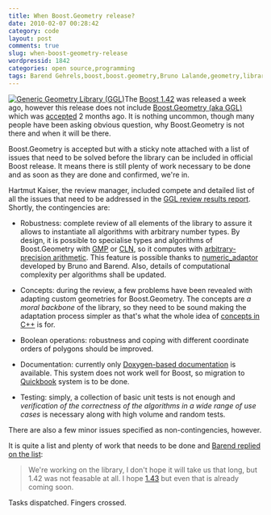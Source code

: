 ```yaml
---
title: When Boost.Geometry release?
date: 2010-02-07 00:28:42
category: code
layout: post
comments: true
slug: when-boost-geometry-release
wordpressid: 1842
categories: open source,programming
tags: Barend Gehrels,boost,boost.geometry,Bruno Lalande,geometry,library,programming,project
---
```


[![Generic Geometry Library (GGL)](/images/logos/ggl-logo.png)](http://trac.osgeo.org/ggl/)The [Boost 1.42](http://www.boost.org/users/download/version_1_42_0) was released a week ago, however this release does not include [Boost.Geometry (aka GGL)](http://trac.osgeo.org/ggl/) which was [accepted](http://permalink.gmane.org/gmane.comp.lib.boost.announce/246) 2 months ago. It is nothing uncommon, though many people have been asking obvious question, why Boost.Geometry is not there and when it will be there.


Boost.Geometry is accepted but with a sticky note attached with a list of issues that need to be solved before the library can be included in official Boost release. It means there is still plenty of work necessary to be done and as soon as they are done and confirmed, we're in.


Hartmut Kaiser, the review manager, included compete and detailed list of all the issues that need to be addressed in the [GGL review results report](http://thread.gmane.org/gmane.comp.lib.boost.devel/197108). Shortly, the contingencies are:

* Robustness: complete review of all elements of the library to assure it allows to instantiate all algorithms with arbitrary number types. By design, it is possible to specialise types and algorithms of Boost.Geometry with [GMP](http://en.wikipedia.org/wiki/GNU_Multi-Precision_Library) or [CLN](http://en.wikipedia.org/wiki/Class_Library_for_Numbers), so it computes with [arbitrary-precision arithmetic](http://en.wikipedia.org/wiki/Arbitrary-precision_arithmetic ). This feature is possible thanks to [numeric_adaptor](http://lists.boost.org/Archives/boost/2009/11/157732.php) developed by Bruno and Barend. Also, details of computational complexity per algorithms shall be updated.

* Concepts: during the review, a few problems have been revealed with adapting custom geometries for Boost.Geometry. The concepts are _a moral backbone_ of the library, so they need to be sound making the adaptation process simpler as that's what the whole idea of [concepts in C++](http://www.devx.com/SpecialReports/Article/38864) is for.

* Boolean operations: robustness and coping with different coordinate orders of polygons should be improved.

* Documentation: currently only [Doxygen-based documentation](http://geometrylibrary.geodan.nl/) is available. This system does not work well for Boost, so migration to [Quickbook](http://www.boost.org/doc/tools/quickbook/index.html) system is to be done.

* Testing: simply, a collection of basic unit tests is not enough and _verification of the correctness of the algorithms in a wide range of use cases_ is necessary along with high volume and random tests.


There are also a few minor issues specified as non-contingencies, however.


It is quite a list and plenty of work that needs to be done and [Barend replied on the list](http://lists.osgeo.org/pipermail/ggl/2010-February/000590.html):


> We're working on the library, I don't hope it will take us that long, but 1.42 was not feasable at all.
> I hope [1.43](https://svn.boost.org/trac/boost/milestone/Boost%201.43.0) but even that is already coming soon.


Tasks dispatched. Fingers crossed.
